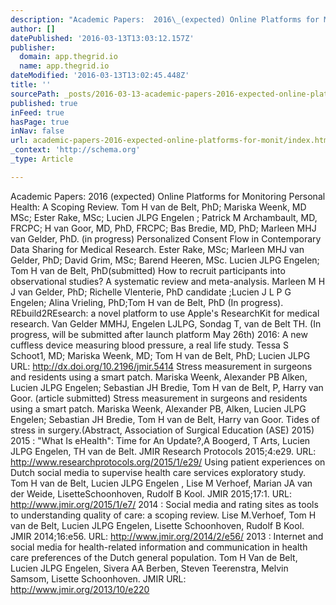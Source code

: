 ```yaml
---
description: "Academic Papers:  2016\_(expected) Online Platforms for Monitoring Personal Health: A Scoping Review.  Tom H van de Belt, PhD; Mariska Weenk, MD MSc; Ester Rake,"
author: []
datePublished: '2016-03-13T13:03:12.157Z'
publisher:
  domain: app.thegrid.io
  name: app.thegrid.io
dateModified: '2016-03-13T13:02:45.448Z'
title: ''
sourcePath: _posts/2016-03-13-academic-papers-2016-expected-online-platforms-for-monit.md
published: true
inFeed: true
hasPage: true
inNav: false
url: academic-papers-2016-expected-online-platforms-for-monit/index.html
_context: 'http://schema.org'
_type: Article

---
```

Academic Papers: 2016 (expected) Online Platforms for Monitoring Personal Health: A Scoping Review. Tom H van de Belt, PhD; Mariska Weenk, MD MSc; Ester Rake, MSc; Lucien JLPG Engelen ; Patrick M Archambault, MD, FRCPC; H van Goor, MD, PhD, FRCPC; Bas Bredie, MD, PhD; Marleen MHJ van Gelder, PhD. (in progress) Personalized Consent Flow in Contemporary Data Sharing for Medical Research. Ester Rake, MSc; Marleen MHJ van Gelder, PhD; David Grim, MSc; Barend Heeren, MSc. Lucien JLPG Engelen; Tom H van de Belt, PhD(submitted) How to recruit participants into observational studies? A systematic review and meta-analysis. Marleen M H J van Gelder, PhD; Richelle Vlenterie, PhD candidate ;Lucien J L P G Engelen; Alina Vrieling, PhD;Tom H van de Belt, PhD (In progress). REbuild2REsearch: a novel platform to use Apple's ResearchKit for medical research. Van Gelder MMHJ, Engelen LJLPG,  Sondag T, van de Belt TH. (In progress, will be submitted after launch platform May 26th) 2016: A new cuffless device measuring blood pressure, a real life study. Tessa S Schoot1, MD; Mariska Weenk, MD; Tom H van de Belt, PhD; Lucien JLPG URL: http://dx.doi.org/10.2196/jmir.5414 Stress measurement in surgeons and residents using a smart patch. Mariska Weenk, Alexander PB Alken, Lucien JLPG Engelen; Sebastian JH Bredie, Tom H van de Belt, P, Harry van Goor. (article submitted) Stress measurement in surgeons and residents using a smart patch. Mariska Weenk, Alexander PB, Alken, Lucien JLPG Engelen; Sebastian JH Bredie, Tom H van de Belt, Harry van Goor. Tides of stress in surgery.(Abstract, Association of Surgical Education (ASE) 2015) 2015 :  "What Is eHealth": Time for An Update?,A Boogerd, T Arts, Lucien JLPG Engelen, TH van de Belt. JMIR Research Protocols 2015;4:e29\. URL: http://www.researchprotocols.org/2015/1/e29/ Using patient experiences on Dutch social media to supervise health care services exploratory study. Tom H van de Belt, Lucien JLPG Engelen , Lise M Verhoef, Marian JA van der Weide, LisetteSchoonhoven, Rudolf B Kool. JMIR 2015;17:1\. URL: http://www.jmir.org/2015/1/e7/ 2014 : Social media and rating sites as tools to understanding quality of care: a scoping review. Lise M.Verhoef, Tom H van de Belt, Lucien JLPG Engelen, Lisette Schoonhoven, Rudolf B Kool. JMIR 2014;16:e56\. URL: http://www.jmir.org/2014/2/e56/ 2013 : Internet and social media for health-related information and communication in health care preferences of the Dutch general population. Tom H Van de Belt, Lucien JLPG Engelen, Sivera AA Berben, Steven Teerenstra, Melvin Samsom, Lisette Schoonhoven. JMIR URL: http://www.jmir.org/2013/10/e220